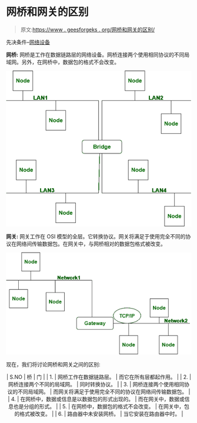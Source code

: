 # 网桥和网关的区别

> 原文:[https://www . geesforgeks . org/网桥和网关的区别/](https://www.geeksforgeeks.org/difference-between-bridge-and-gateway/)

先决条件–[网络设备](https://www.geeksforgeeks.org/network-devices-hub-repeater-bridge-switch-router-gateways/)

**网桥:**
网桥是工作在数据链路层的网络设备。网桥连接两个使用相同协议的不同局域网。另外，在网桥中，数据包的格式不会改变。

![](img/19b9a390e302cfc54f71e9a3ef6997bc.png)

**网关:**
网关工作在 OSI 模型的全层。它转换协议。网关将满足于使用完全不同的协议在网络间传输数据包。在网关中，与网桥相对的数据包格式被改变。

![](img/8e0563e84362ee74648d30519fde258f.png)

现在，我们将讨论网桥和网关之间的区别:

<center>

| S.NO | 桥 | 门 |
| 1. | 网桥工作在数据链路层。 | 而它在所有层都起作用。 |
| 2. | 网桥连接两个不同的局域网。 | 同时转换协议。 |
| 3. | 网桥连接两个使用相同协议的不同局域网。 | 而网关将满足于使用完全不同的协议在网络间传输数据包。 |
| 4. | 在网桥中，数据或信息是以数据包的形式出现的。 | 而在网关中，数据或信息也是分组的形式。 |
| 5. | 在网桥中，数据包的格式不会改变。 | 在网关中，包的格式被改变。 |
| 6. | 路由器中未安装网桥。 | 当它安装在路由器中时。 |

</center>